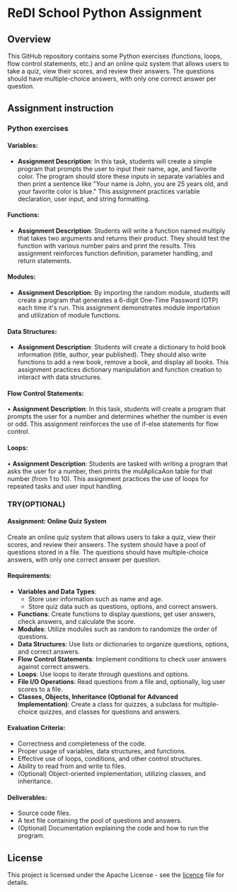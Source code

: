 # ReDI School Python Assignment

## Overview
This GitHub repository contains some Python exercises (functions, loops, flow control statements, etc.) and an online quiz system that allows users to take a quiz, view their scores, and review their answers. The questions should have multiple-choice answers, with only one correct answer per question.

## Assignment instruction
### Python exercises
#### Variables: 
- **Assignment Description**: In this task, students will create a simple program that prompts the user to input their name, age, and favorite color. The program should  store these inputs in separate variables and then print a sentence like "Your name is  John, you are 25 years old, and your favorite color is blue." This assignment practices variable declaration, user input, and string formatting. 
#### Functions: 
- **Assignment Description**: Students will write a function named multiply that takes two arguments and returns their product. They should test the function with various number pairs and print the results. This assignment reinforces function definition,  parameter handling, and return statements. 
#### Modules: 
- **Assignment Description**: By importing the random module, students will create a program that generates a 6-digit One-Time Password (OTP) each time it's run. This assignment demonstrates module importation and utilization of module functions.
#### Data Structures: 
- **Assignment Description**: Students will create a dictionary to hold book information (title, author, year published). They should also write functions to add a new book,  remove a book, and display all books. This assignment practices dictionary manipulation and function creation to interact with data structures. 
#### Flow Control Statements: 
• **Assignment Description**: In this task, students will create a program that prompts the user for a number and determines whether the number is even or odd. This assignment reinforces the use of if-else statements for flow control. 
#### Loops: 
• **Assignment Description**: Students are tasked with writing a program that asks the user for a number, then prints the mulAplicaAon table for that number (from 1 to  10). This assignment practices the use of loops for repeated tasks and user input handling. 


### TRY(OPTIONAL) 
#### Assignment: Online Quiz System 
Create an online quiz system that allows users to take a quiz, view their scores, and review their answers. The system should have a pool of questions stored in a file. The questions should have multiple-choice answers, with only one correct answer per question. 
#### Requirements: 
- **Variables and Data Types**:
  - Store user information such as name and age.
  - Store quiz data such as questions, options, and correct answers. 
- **Functions**: Create functions to display questions, get user answers, check answers, and calculate the score. 
- **Modules**: Utilize modules such as random to randomize the order of questions.
- **Data Structures**: Use lists or dictionaries to organize questions, options, and correct answers.
- **Flow Control Statements**: Implement conditions to check user answers against correct answers.
- **Loops**: Use loops to iterate through questions and options. 
- **File I/O Operations**: Read questions from a file and, optionally, log user scores to a file.
- **Classes, Objects, Inheritance (Optional for Advanced Implementation)**: Create a class for quizzes, a subclass for multiple-choice quizzes, and classes for questions and answers. 

#### Evaluation Criteria: 
- Correctness and completeness of the code. 
- Proper usage of variables, data structures, and functions. 
- Effective use of loops, conditions, and other control structures. 
- Ability to read from and write to files. 
- (Optional) Object-oriented implementation, utilizing classes, and inheritance.
  
#### Deliverables: 
- Source code files. 
- A text file containing the pool of questions and answers. 
- (Optional) Documentation explaining the code and how to run the program.

## License
This project is licensed under the Apache License - see the [licence](./LICENSE) file for details.
